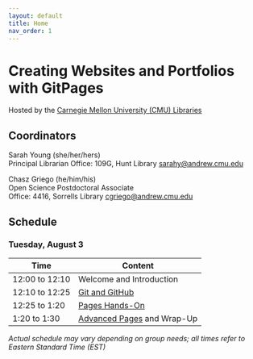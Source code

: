 ```yaml
---
layout: default
title: Home
nav_order: 1
---
```

# Creating Websites and Portfolios with GitPages
Hosted by the [Carnegie Mellon University (CMU) Libraries](https://www.library.cmu.edu/)

## Coordinators

Sarah Young (she/her/hers)  
Principal Librarian
Office: 109G, Hunt Library 
[sarahy@andrew.cmu.edu](mailto:sarahy@andrew.cmu.edu)

Chasz Griego (he/him/his)  
Open Science Postdoctoral Associate  
Office: 4416, Sorrells Library
[cgriego@andrew.cmu.edu](mailto:cgriego@andrew.cmu.edu)

## Schedule

### Tuesday, August 3

| Time | Content|
| --- | ---|
| 12:00 to 12:10 | Welcome and Introduction|
| 12:10 to 12:25 | [Git and GitHub](GH_Pages_Materials/GH-Pages-Background-Info.html)|
|12:25 to 1:20|[Pages Hands-On](GH_Pages_Materials/GH-Pages-Hands-On.html)|
| 1:20 to 1:30|[Advanced Pages](GH_Pages_Materials/GH-Pages-Advanced.html) and Wrap-Up|

_Actual schedule may vary depending on group needs; all times refer to Eastern Standard Time (EST)_  
